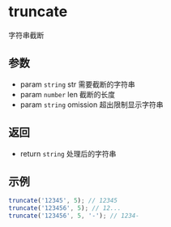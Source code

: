 # truncate

字符串截断

## 参数

- param `string` str 需要截断的字符串
- param `number` len 截断的长度
- param `string` omission 超出限制显示字符串

## 返回

- return `string` 处理后的字符串

## 示例

```js
truncate('12345', 5); // 12345
truncate('123456', 5); // 12...
truncate('123456', 5, '-'); // 1234-
```
